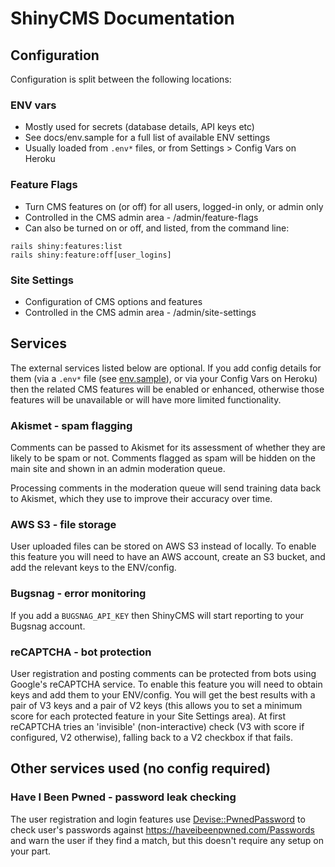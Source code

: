 # ShinyCMS Documentation

## Configuration

Configuration is split between the following locations:

### ENV vars

* Mostly used for secrets (database details, API keys etc)
* See docs/env.sample for a full list of available ENV settings
* Usually loaded from `.env*` files, or from Settings > Config Vars on Heroku

### Feature Flags

* Turn CMS features on (or off) for all users, logged-in only, or admin only
* Controlled in the CMS admin area - /admin/feature-flags
* Can also be turned on or off, and listed, from the command line:
```
rails shiny:features:list
rails shiny:feature:off[user_logins]
```

### Site Settings

* Configuration of CMS options and features
* Controlled in the CMS admin area - /admin/site-settings


## Services

The external services listed below are optional. If you add config details for them (via a `.env*` file (see [env.sample](env.sample)), or via your Config Vars on Heroku) then the related CMS features will be enabled or enhanced, otherwise those features will be unavailable or will have more limited functionality.

### Akismet - spam flagging

Comments can be passed to Akismet for its assessment of whether they are likely to be spam or not. Comments flagged as spam will be hidden on the main site and shown in an admin moderation queue.

Processing comments in the moderation queue will send training data back to Akismet, which they use to improve their accuracy over time.

### AWS S3 - file storage

User uploaded files can be stored on AWS S3 instead of locally. To enable this feature you will need to have an AWS account, create an S3 bucket, and add the relevant keys to the ENV/config.

### Bugsnag - error monitoring

If you add a `BUGSNAG_API_KEY` then ShinyCMS will start reporting to your Bugsnag account.

### reCAPTCHA - bot protection

User registration and posting comments can be protected from bots using Google's reCAPTCHA service. To enable this feature you will need to obtain keys and add them to your ENV/config. You will get the best results with a pair of V3 keys and a pair of V2 keys (this allows you to set a minimum score for each protected feature in your Site Settings area). At first reCAPTCHA tries an 'invisible' (non-interactive) check (V3 with score if configured, V2 otherwise), falling back to a V2 checkbox if that fails.


## Other services used (no config required)

### Have I Been Pwned - password leak checking

The user registration and login features use [Devise::PwnedPassword](https://github.com/michaelbanfield/devise-pwned_password) to check user's passwords against https://haveibeenpwned.com/Passwords and warn the user if they find a match, but this doesn't require any setup on your part.
